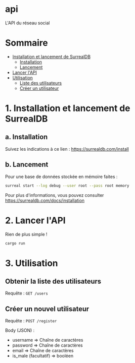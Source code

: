 # api
L'API du réseau social

# Sommaire
- [Installation et lancement de SurrealDB](#1-installation-et-lancement-de-surrealdb)
    - [Installation](#a-installation)
    - [Lancement](#b-lancement)
- [Lancer l'API](#2-lancer-lapi)
- [Utilisation](#3-utilisation)
    - [Liste des utilisateurs](#obtenir-la-liste-des-utilisateurs)
    - [Créer un utilisateur](#créer-un-nouvel-utilisateur)

# 1. Installation et lancement de SurrealDB
## a. Installation
Suivez les indications à ce lien : https://surrealdb.com/install

## b. Lancement
Pour une base de données stockée en mémoire faites :
```bash
surreal start --log debug --user root --pass root memory
```

Pour plus d'informations, vous pouvez consulter https://surrealdb.com/docs/installation

# 2. Lancer l'API
Rien de plus simple !
```bash
cargo run
```

# 3. Utilisation

## Obtenir la liste des utilisateurs
Requête : `GET /users`

## Créer un nouvel utilisateur
Requête : `POST /register`

Body (JSON) :
- username => Chaîne de caractères
- password => Chaîne de caractères
- email => Chaîne de caractères
- is_male (facultatif) => booléen